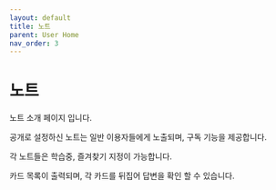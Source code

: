 ```yaml
---
layout: default
title: 노트
parent: User Home
nav_order: 3
---
```


# 노트

노트 소개 페이지 입니다.

공개로 설정하신 노트는 일반 이용자들에게 노출되며, 구독 기능을 제공합니다.

각 노트들은 학습중, 즐겨찾기 지정이 가능합니다.

카드 목록이 출력되며, 각 카드를 뒤집어 답변을 확인 할 수 있습니다.
